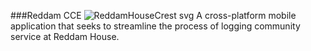 ###Reddam CCE
![ReddamHouseCrest svg](https://github.com/Shnifel/Reddam-App/assets/95912096/b0dd618f-2b62-417c-8499-c9cbd3f2ed9e)
A cross-platform mobile application that seeks to streamline the process of logging community service at Reddam House.

